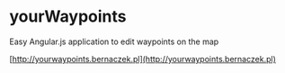 yourWaypoints
=============

Easy Angular.js application to edit waypoints on the map

[http://yourwaypoints.bernaczek.pl](http://yourwaypoints.bernaczek.pl)
